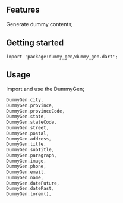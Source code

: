 ## Features

Generate dummy contents;

## Getting started

`import 'package:dummy_gen/dummy_gen.dart';`

## Usage

Import and use the DummyGen;

```dart
DummyGen.city,
DummyGen.province,
DummyGen.provinceCode,
DummyGen.state,
DummyGen.stateCode,
DummyGen.street,
DummyGen.postal,
DummyGen.address,
DummyGen.title,
DummyGen.subTitle,
DummyGen.paragraph,
DummyGen.image,
DummyGen.phone,
DummyGen.email,
DummyGen.name,
DummyGen.dateFuture,
DummyGen.datePast,
DummyGen.lorem(),
```
